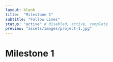 ```yaml
---
layout: blank
title:  "Milestone 1"
subtitle: "Follow Lines"
status: "active" # disabled, active, complete
preview: "assets/images/project-1.jpg"
---
```


# Milestone 1
